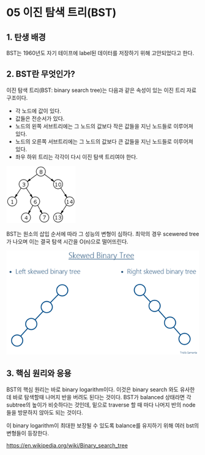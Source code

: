 # **05 이진 탐색 트리(BST)**

## **1\. 탄생 배경**

BST는 1960년도 자기 테이프에 label된 데이터를 저장하기 위해 고안되었다고 한다.

## **2\. BST란 무엇인가?**
이진 탐색 트리(BST: binary search tree)는 다음과 같은 속성이 있는 이진 트리 자료 구조이다.
- 각 노드에 값이 있다.
- 값들은 전순서가 있다.
- 노드의 왼쪽 서브트리에는 그 노드의 값보다 작은 값들을 지닌 노드들로 이루어져 있다.
- 노드의 오른쪽 서브트리에는 그 노드의 값보다 큰 값들을 지닌 노드들로 이루어져 있다.
- 좌우 하위 트리는 각각이 다시 이진 탐색 트리여야 한다.

![1ef7b28cf26cf041c11990282cf89f26.png](../_resources/1ef7b28cf26cf041c11990282cf89f26.png)

BST는 원소의 삽입 순서에 따라 그 성능의 변형이 심하다. 최악의 경우 scewered tree가 나오며 이는 결국 탐색 시간을 O(n)으로 떨어뜨린다.

![cc10fdbddb06d3c7051ad39eb6e9dcfc.png](../_resources/cc10fdbddb06d3c7051ad39eb6e9dcfc.png)

## **3\. 핵심 원리와 응용**
BST의 핵심 원리는 바로 binary logarithm이다.
이것은 binary search 와도 유사한데 바로 탐색할때 나머지 반을 버려도 된다는 것이다.
BST가 balanced 상태라면 각 subtree의 높이가 비슷하다는 것인데, 밑으로 traverse 할 때 마다 나머지 반의 node들을 방문하지 않아도 되는 것이다.

이 binary logarithm이 최대한 보장될 수 있도록 balance를 유지하기 위해 여러 bst의 변형들이 등장한다.


https://en.wikipedia.org/wiki/Binary_search_tree
